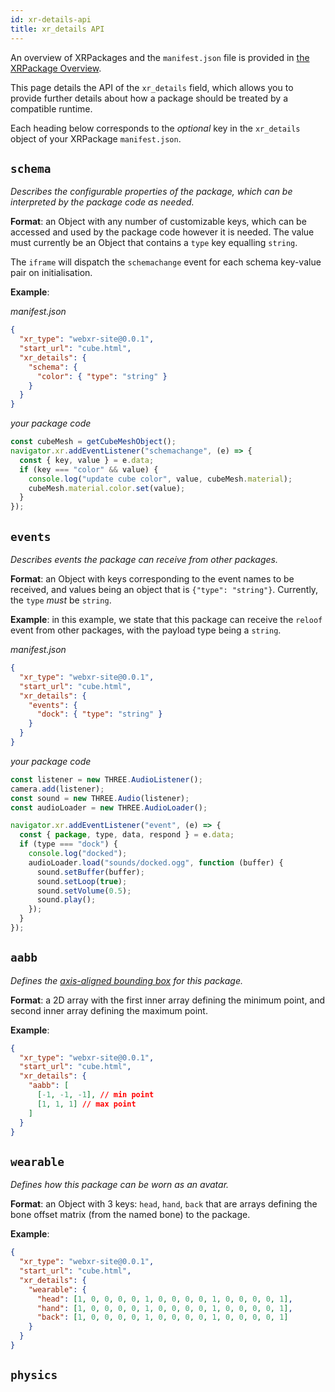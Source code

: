 ```yaml
---
id: xr-details-api
title: xr_details API
---
```


An overview of XRPackages and the `manifest.json` file is provided in [the XRPackage Overview](./1-xrpackage-overview.md).

This page details the API of the `xr_details` field, which allows you to provide further details about how a package should be treated by a compatible runtime.

Each heading below corresponds to the _optional_ key in the `xr_details` object of your XRPackage `manifest.json`.

## `schema`

_Describes the configurable properties of the package, which can be interpreted by the package code as needed._

**Format**: an Object with any number of customizable keys, which can be accessed and used by the package code however it is needed. The value must currently be an Object that contains a `type` key equalling `string`.

The `iframe` will dispatch the `schemachange` event for each schema key-value pair on initialisation.

**Example**:

_manifest.json_

```json
{
  "xr_type": "webxr-site@0.0.1",
  "start_url": "cube.html",
  "xr_details": {
    "schema": {
      "color": { "type": "string" }
    }
  }
}
```

_your package code_

```js
const cubeMesh = getCubeMeshObject();
navigator.xr.addEventListener("schemachange", (e) => {
  const { key, value } = e.data;
  if (key === "color" && value) {
    console.log("update cube color", value, cubeMesh.material);
    cubeMesh.material.color.set(value);
  }
});
```

## `events`

_Describes events the package can receive from other packages._

**Format**: an Object with keys corresponding to the event names to be received, and values being an object that is `{"type": "string"}`. Currently, the `type` _must_ be `string`.

**Example**: in this example, we state that this package can receive the `reloof` event from other packages, with the payload type being a `string`.

_manifest.json_

```json
{
  "xr_type": "webxr-site@0.0.1",
  "start_url": "cube.html",
  "xr_details": {
    "events": {
      "dock": { "type": "string" }
    }
  }
}
```

_your package code_

```js
const listener = new THREE.AudioListener();
camera.add(listener);
const sound = new THREE.Audio(listener);
const audioLoader = new THREE.AudioLoader();

navigator.xr.addEventListener("event", (e) => {
  const { package, type, data, respond } = e.data;
  if (type === "dock") {
    console.log("docked");
    audioLoader.load("sounds/docked.ogg", function (buffer) {
      sound.setBuffer(buffer);
      sound.setLoop(true);
      sound.setVolume(0.5);
      sound.play();
    });
  }
});
```

## `aabb`

_Defines the <a href="https://developer.mozilla.org/en-US/docs/Games/Techniques/3D_collision_detection" target="_blank" rel="noopener noreferrer">axis-aligned bounding box</a> for this package._

**Format**: a 2D array with the first inner array defining the minimum point, and second inner array defining the maximum point.

**Example**:

```json
{
  "xr_type": "webxr-site@0.0.1",
  "start_url": "cube.html",
  "xr_details": {
    "aabb": [
      [-1, -1, -1], // min point
      [1, 1, 1] // max point
    ]
  }
}
```

## `wearable`

_Defines how this package can be worn as an avatar._

**Format**: an Object with 3 keys: `head`, `hand`, `back` that are arrays defining the bone offset matrix (from the named bone) to the package.

**Example**:

```json
{
  "xr_type": "webxr-site@0.0.1",
  "start_url": "cube.html",
  "xr_details": {
    "wearable": {
      "head": [1, 0, 0, 0, 0, 1, 0, 0, 0, 0, 1, 0, 0, 0, 0, 1],
      "hand": [1, 0, 0, 0, 0, 1, 0, 0, 0, 0, 1, 0, 0, 0, 0, 1],
      "back": [1, 0, 0, 0, 0, 1, 0, 0, 0, 0, 1, 0, 0, 0, 0, 1]
    }
  }
}
```

## `physics`
